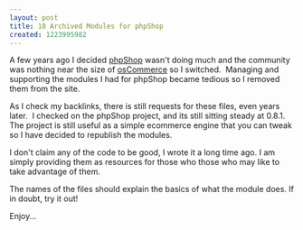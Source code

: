 ```yaml
---
layout: post
title: 18 Archived Modules for phpShop
created: 1223995982
---
```

<p>
A few years ago I decided <a href="http://www.phpshop.org">phpShop</a> wasn't doing much and the community was nothing near the size of <a href="http://www.oscommerce.com">osCommerce</a> so I switched.  Managing and supporting the modules I had for phpShop became tedious so I removed them from the site.
</p>
<p>
As I check my backlinks, there is still requests for these files, even years later.  I checked on the phpShop project, and its still sitting steady at 0.8.1.  The project is still useful as a simple ecommerce engine that you can tweak so I have decided to republish the modules. 
</p>
<p>
I don't claim any of the code to be good, I wrote it a long time ago. I am simply providing them as resources for those who those who may like to take advantage of them.
</p>
<p>
The names of the files should explain the basics of what the module does. If in doubt, try it out!
</p>
<p>
Enjoy... 
</p>
